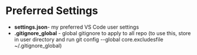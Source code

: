 # Preferred Settings

-   **settings.json**- my preferred VS Code user settings
-   **.gitignore_global** - global gitignore to apply to all repo
    (to use this, store in user directory and run git config --global core.excludesfile ~/.gitignore_global)
